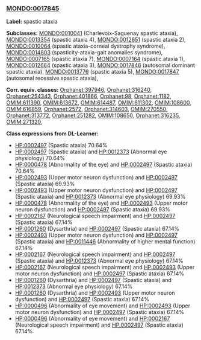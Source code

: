 
### [MONDO:0017845](http://purl.obolibrary.org/obo/MONDO_0017845)
**Label:** spastic ataxia

**Subclasses:** [MONDO:0010041](http://purl.obolibrary.org/obo/MONDO_0010041) (Charlevoix-Saguenay spastic ataxia), [MONDO:0013354](http://purl.obolibrary.org/obo/MONDO_0013354) (spastic ataxia 4), [MONDO:0012651](http://purl.obolibrary.org/obo/MONDO_0012651) (spastic ataxia 2), [MONDO:0010064](http://purl.obolibrary.org/obo/MONDO_0010064) (spastic ataxia-corneal dystrophy syndrome), [MONDO:0014803](http://purl.obolibrary.org/obo/MONDO_0014803) (spasticity-ataxia-gait anomalies syndrome), [MONDO:0007165](http://purl.obolibrary.org/obo/MONDO_0007165) (spastic ataxia 7), [MONDO:0007164](http://purl.obolibrary.org/obo/MONDO_0007164) (spastic ataxia 1), [MONDO:0012664](http://purl.obolibrary.org/obo/MONDO_0012664) (spastic ataxia 3), [MONDO:0017846](http://purl.obolibrary.org/obo/MONDO_0017846) (autosomal dominant spastic ataxia), [MONDO:0013776](http://purl.obolibrary.org/obo/MONDO_0013776) (spastic ataxia 5), [MONDO:0017847](http://purl.obolibrary.org/obo/MONDO_0017847) (autosomal recessive spastic ataxia), 

**Corr. equiv. classes:** [Orphanet:397946](http://www.orpha.net/ORDO/Orphanet_397946), [Orphanet:316240](http://www.orpha.net/ORDO/Orphanet_316240), [Orphanet:254343](http://www.orpha.net/ORDO/Orphanet_254343), [Orphanet:401866](http://www.orpha.net/ORDO/Orphanet_401866), [Orphanet:98](http://www.orpha.net/ORDO/Orphanet_98), [Orphanet:1182](http://www.orpha.net/ORDO/Orphanet_1182), [OMIM:611390](http://purl.obolibrary.org/obo/OMIM_611390), [OMIM:613672](http://purl.obolibrary.org/obo/OMIM_613672), [OMIM:614487](http://purl.obolibrary.org/obo/OMIM_614487), [OMIM:611302](http://purl.obolibrary.org/obo/OMIM_611302), [OMIM:108600](http://purl.obolibrary.org/obo/OMIM_108600), [OMIM:616859](http://purl.obolibrary.org/obo/OMIM_616859), [Orphanet:2572](http://www.orpha.net/ORDO/Orphanet_2572), [Orphanet:314603](http://www.orpha.net/ORDO/Orphanet_314603), [OMIM:270550](http://purl.obolibrary.org/obo/OMIM_270550), [Orphanet:313772](http://www.orpha.net/ORDO/Orphanet_313772), [Orphanet:251282](http://www.orpha.net/ORDO/Orphanet_251282), [OMIM:108650](http://purl.obolibrary.org/obo/OMIM_108650), [Orphanet:316235](http://www.orpha.net/ORDO/Orphanet_316235), [OMIM:271320](http://purl.obolibrary.org/obo/OMIM_271320), 

**Class expressions from DL-Learner:**

- [HP:0002497](http://purl.obolibrary.org/obo/HP_0002497) (Spastic ataxia) 70.64%
- [HP:0002497](http://purl.obolibrary.org/obo/HP_0002497) (Spastic ataxia) and [HP:0012373](http://purl.obolibrary.org/obo/HP_0012373) (Abnormal eye physiology) 70.64%
- [HP:0000478](http://purl.obolibrary.org/obo/HP_0000478) (Abnormality of the eye) and [HP:0002497](http://purl.obolibrary.org/obo/HP_0002497) (Spastic ataxia) 70.64%
- [HP:0002493](http://purl.obolibrary.org/obo/HP_0002493) (Upper motor neuron dysfunction) and [HP:0002497](http://purl.obolibrary.org/obo/HP_0002497) (Spastic ataxia) 69.93%
- [HP:0002493](http://purl.obolibrary.org/obo/HP_0002493) (Upper motor neuron dysfunction) and [HP:0002497](http://purl.obolibrary.org/obo/HP_0002497) (Spastic ataxia) and [HP:0012373](http://purl.obolibrary.org/obo/HP_0012373) (Abnormal eye physiology) 69.93%
- [HP:0000478](http://purl.obolibrary.org/obo/HP_0000478) (Abnormality of the eye) and [HP:0002493](http://purl.obolibrary.org/obo/HP_0002493) (Upper motor neuron dysfunction) and [HP:0002497](http://purl.obolibrary.org/obo/HP_0002497) (Spastic ataxia) 69.93%
- [HP:0002167](http://purl.obolibrary.org/obo/HP_0002167) (Neurological speech impairment) and [HP:0002497](http://purl.obolibrary.org/obo/HP_0002497) (Spastic ataxia) 67.14%
- [HP:0001260](http://purl.obolibrary.org/obo/HP_0001260) (Dysarthria) and [HP:0002497](http://purl.obolibrary.org/obo/HP_0002497) (Spastic ataxia) 67.14%
- [HP:0002493](http://purl.obolibrary.org/obo/HP_0002493) (Upper motor neuron dysfunction) and [HP:0002497](http://purl.obolibrary.org/obo/HP_0002497) (Spastic ataxia) and [HP:0011446](http://purl.obolibrary.org/obo/HP_0011446) (Abnormality of higher mental function) 67.14%
- [HP:0002167](http://purl.obolibrary.org/obo/HP_0002167) (Neurological speech impairment) and [HP:0002497](http://purl.obolibrary.org/obo/HP_0002497) (Spastic ataxia) and [HP:0012373](http://purl.obolibrary.org/obo/HP_0012373) (Abnormal eye physiology) 67.14%
- [HP:0002167](http://purl.obolibrary.org/obo/HP_0002167) (Neurological speech impairment) and [HP:0002493](http://purl.obolibrary.org/obo/HP_0002493) (Upper motor neuron dysfunction) and [HP:0002497](http://purl.obolibrary.org/obo/HP_0002497) (Spastic ataxia) 67.14%
- [HP:0001260](http://purl.obolibrary.org/obo/HP_0001260) (Dysarthria) and [HP:0002497](http://purl.obolibrary.org/obo/HP_0002497) (Spastic ataxia) and [HP:0012373](http://purl.obolibrary.org/obo/HP_0012373) (Abnormal eye physiology) 67.14%
- [HP:0001260](http://purl.obolibrary.org/obo/HP_0001260) (Dysarthria) and [HP:0002493](http://purl.obolibrary.org/obo/HP_0002493) (Upper motor neuron dysfunction) and [HP:0002497](http://purl.obolibrary.org/obo/HP_0002497) (Spastic ataxia) 67.14%
- [HP:0000496](http://purl.obolibrary.org/obo/HP_0000496) (Abnormality of eye movement) and [HP:0002493](http://purl.obolibrary.org/obo/HP_0002493) (Upper motor neuron dysfunction) and [HP:0002497](http://purl.obolibrary.org/obo/HP_0002497) (Spastic ataxia) 67.14%
- [HP:0000496](http://purl.obolibrary.org/obo/HP_0000496) (Abnormality of eye movement) and [HP:0002167](http://purl.obolibrary.org/obo/HP_0002167) (Neurological speech impairment) and [HP:0002497](http://purl.obolibrary.org/obo/HP_0002497) (Spastic ataxia) 67.14%


